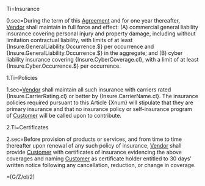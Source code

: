 Ti=Insurance

0.sec=During the term of this <a href='#Def.Agreement.sec' class='definedterm'>Agreement</a> and for one year thereafter, <a href='#Def.Vendor.sec' class='definedterm'>Vendor</a> shall maintain in full force and effect: (A) commercial general liability insurance covering personal injury and property damage, including without limitation contractual liability, with limits of at least {Insure.GeneralLiability.Occurrence.$} per occurrence and {Insure.GeneralLiability.Occurrence.$} in the aggregate; and (B) cyber liability insurance covering {Insure.CyberCoverage.cl}, with a limit of at least {Insure.Cyber.Occurrence.$} per occurrence. 

1.Ti=Policies

1.sec=<a href='#Def.Vendor.sec' class='definedterm'>Vendor</a> shall maintain all such insurance with carriers rated {Insure.CarrierRating.cl} or better by {Insure.CarrierName.cl}. The insurance policies required pursuant to this Article {Xnum} will stipulate that they are primary insurance and that no insurance policy or self-insurance program of <a href='#Def.Customer.sec' class='definedterm'>Customer</a> will be called upon to contribute.

2.Ti=Certificates

2.sec=Before provision of products or services, and from time to time thereafter upon renewal of any such policy of insurance, <a href='#Def.Vendor.sec' class='definedterm'>Vendor</a> shall provide <a href='#Def.Customer.sec' class='definedterm'>Customer</a> with certificates of insurance evidencing the above coverages and naming <a href='#Def.Customer.sec' class='definedterm'>Customer</a> as certificate holder entitled to 30 days’ written notice following any cancellation, reduction, or change in coverage. 

=[G/Z/ol/2]
